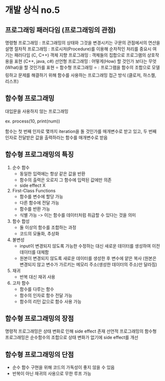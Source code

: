 # 개발 상식 no.5

## 프로그래밍 패러다임 (프로그래밍의 관점)

명령형 프로그래밍 : 프로그래밍의 상태와 그것을 변경시키는 구문의 관점에서의 연산을 설명
    절차적 프로그래밍 : 프로시저(Procedure)를 이용해 순차적인 처리를 중요시 여기는 패러다임 (C, C++)
    객체 지향 프로그래밍 : 객체들의 집합으로 프로그램의 상호작용을 표현 (C++, java, c#)
선언형 프로그래밍 : 어떻게(How) 할 것인가 보다는 무엇(What)을 할 것인가를 표현
    ⭐ 함수형 프로그래밍 ⭐ : 프로그램을 함수의 조합으로 모델링하고 문제를 해결하기 위해 함수를 사용하는 프로그래밍 접근 방식 (클로저, 하스켈, 리스프)

## 함수형 프로그래밍

대입문을 사용하지 않는 프로그래밍

ex. process(10, print(num))

함수는 첫 번째 인자로 몇까지 iteration을 돌 것인가를 매개변수로 받고 있고,
두 번째 인자로 전달받은 값을 출력하라는 함수를 매개변수로 받음

## 함수형 프로그래밍의 특징

1. 순수 함수
   - 동일한 입력에는 항상 같은 값을 반환
   - 함수의 출력은 오로지 그 함수에 입력된 값에만 의존
   - side effect X
2. First-Class Functions
   - 함수를 변수에 할당 가능
   - 다른 함수에 전달 가능
   - 함수를 반환 가능
   - 식별 가능
   -> 이는 함수를 데이터처럼 취급할 수 있다는 것을 의미
3. 함수 합성
   - 둘 이상의 함수를 조합하는 과정
   - 코드의 모듈화, 추상화
4. 불변성
   - input이 변경되지 않도록 가능한 수정하는 대신 새로운 데이터를 생성하여 이전 데이터를 대체함
   - 원본이 변경되지 않도록 새로운 데이터를 생성한 후 변수에 얕은 복사 (원본은 변경되지 않고 변수가 가르키는 메모리 주소(생성한 데이터의 주소)만 달라짐)
5. 재귀
   - 반복 대신 재귀 사용
6. 고차 함수
   - 함수를 다루는 함수
   - 함수의 인자로 함수 전달 가능
   - 함수의 리턴 값으로 함수 사용 가능
  
## 함수형 프로그래밍의 장점

명령적 프로그래밍은 상태 변화로 인해 side effect 존재
선언적 프로그래밍의 함수형 프로그래밍은 순수함수의 조합으로 상태 변화가 없기에 side effect를 개선

## 함수형 프로그래밍의 단점

- 순수 함수 구현을 위해 코드의 가독성이 좋지 않을 수 있음
- 반복이 아닌 재귀의 사용으로 무한 루프 가능
